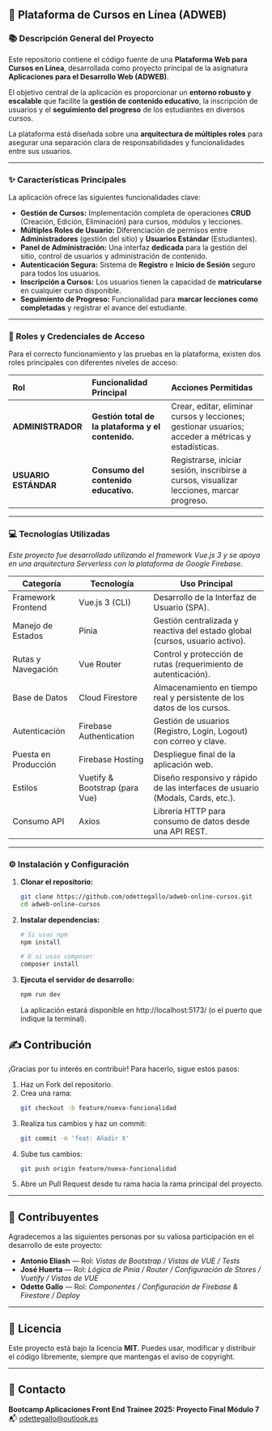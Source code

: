 ## 🚀 Plataforma de Cursos en Línea (ADWEB)

### 📚 Descripción General del Proyecto

Este repositorio contiene el código fuente de una **Plataforma Web para Cursos en Línea**, desarrollada como proyecto principal de la asignatura **Aplicaciones para el Desarrollo Web (ADWEB)**.

El objetivo central de la aplicación es proporcionar un **entorno robusto y escalable** que facilite la **gestión de contenido educativo**, la inscripción de usuarios y el **seguimiento del progreso** de los estudiantes en diversos cursos.

La plataforma está diseñada sobre una **arquitectura de múltiples roles** para asegurar una separación clara de responsabilidades y funcionalidades entre sus usuarios.

-----

### ✨ Características Principales

La aplicación ofrece las siguientes funcionalidades clave:

  * **Gestión de Cursos:** Implementación completa de operaciones **CRUD** (Creación, Edición, Eliminación) para cursos, módulos y lecciones.
  * **Múltiples Roles de Usuario:** Diferenciación de permisos entre **Administradores** (gestión del sitio) y **Usuarios Estándar** (Estudiantes).
  * **Panel de Administración:** Una interfaz **dedicada** para la gestión del sitio, control de usuarios y administración de contenido.
  * **Autenticación Segura:** Sistema de **Registro** e **Inicio de Sesión** seguro para todos los usuarios.
  * **Inscripción a Cursos:** Los usuarios tienen la capacidad de **matricularse** en cualquier curso disponible.
  * **Seguimiento de Progreso:** Funcionalidad para **marcar lecciones como completadas** y registrar el avance del estudiante.

-----

### 🔑 Roles y Credenciales de Acceso

Para el correcto funcionamiento y las pruebas en la plataforma, existen dos roles principales con diferentes niveles de acceso:

| Rol | Funcionalidad Principal | Acciones Permitidas |
| :--- | :--- | :--- |
| **ADMINISTRADOR** | **Gestión total de la plataforma y el contenido.** | Crear, editar, eliminar cursos y lecciones; gestionar usuarios; acceder a métricas y estadísticas. |
| **USUARIO ESTÁNDAR** | **Consumo del contenido educativo.** | Registrarse, iniciar sesión, inscribirse a cursos, visualizar lecciones, marcar progreso. |

-----

### 💻 Tecnologías Utilizadas

*Este proyecto fue desarrollado utilizando el framework Vue.js 3 y se apoya en una arquitectura Serverless con la plataforma de Google Firebase.*


| Categoría              | Tecnología              | Uso Principal                                                                 |
|------------------------|-------------------------|-------------------------------------------------------------------------------|
| Framework Frontend     | Vue.js 3 (CLI)          | Desarrollo de la Interfaz de Usuario (SPA).                                  |
| Manejo de Estados      | Pinia                   | Gestión centralizada y reactiva del estado global (cursos, usuario activo).  |
| Rutas y Navegación     | Vue Router              | Control y protección de rutas (requerimiento de autenticación).              |
| Base de Datos          | Cloud Firestore         | Almacenamiento en tiempo real y persistente de los datos de los cursos.      |
| Autenticación          | Firebase Authentication | Gestión de usuarios (Registro, Login, Logout) con correo y clave.            |
| Puesta en Producción   | Firebase Hosting        | Despliegue final de la aplicación web.                                       |
| Estilos                | Vuetify & Bootstrap (para Vue)    | Diseño responsivo y rápido de las interfaces de usuario (Modals, Cards, etc.).|
| Consumo API            | Axios                   | Librería HTTP para consumo de datos desde una API REST.                      |


-----

### ⚙️ Instalación y Configuración

1.  **Clonar el repositorio:**
    ```bash
    git clone https://github.com/odettegallo/adweb-online-cursos.git
    cd adweb-online-cursos
    ```
2.  **Instalar dependencias:**
    ```bash
    # Si usas npm
    npm install

    # O si usas composer
    composer install
    ```
3.  **Ejecuta el servidor de desarrollo:**
    ```bash
    npm run dev
    ```
    La aplicación estará disponible en http://localhost:5173/ (o el puerto que indique la terminal).


## ✍️ Contribución

¡Gracias por tu interés en contribuir! Para hacerlo, sigue estos pasos:

1. Haz un Fork del repositorio.
2. Crea una rama:
   ```bash
   git checkout -b feature/nueva-funcionalidad
   ```
3. Realiza tus cambios y haz un commit:
   ```bash
   git commit -m 'feat: Añadir X'
   ```
4. Sube tus cambios:
   ```bash
   git push origin feature/nueva-funcionalidad
   ```
5. Abre un Pull Request desde tu rama hacia la rama principal del proyecto.

---

## 🤝 Contribuyentes

Agradecemos a las siguientes personas por su valiosa participación en el desarrollo de este proyecto:

- **Antonio Eliash** — Rol: *Vistas de Bootstrap / Vistas de VUE / Tests*
- **José Huerta** — Rol: *Lógica de Pinia / Router / Configuración de Stores / Vuetify / Vistas de VUE*
- **Odette Gallo** — Rol: *Componentes / Configuración de Firebase & Firestore / Deploy*


---

## 📄 Licencia

Este proyecto está bajo la licencia **MIT**.
Puedes usar, modificar y distribuir el código libremente, siempre que mantengas el aviso de copyright.

---

## 📧 Contacto

**Bootcamp Aplicaciones Front End Trainee 2025: Proyecto Final Módulo 7**  
📬 odettegallo@outlook.es

